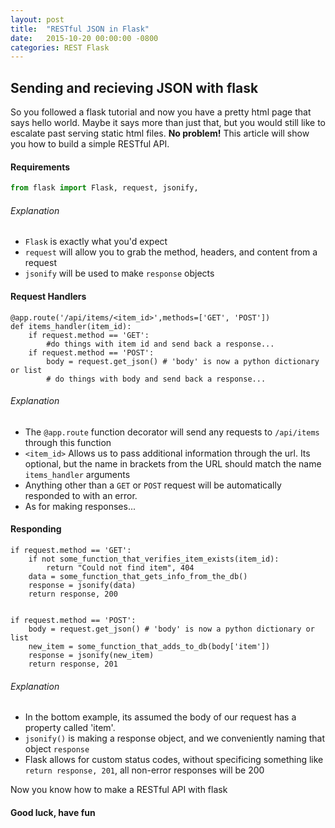 ```yaml
---
layout: post
title:  "RESTful JSON in Flask"
date:   2015-10-20 00:00:00 -0800
categories: REST Flask
---
```


## Sending and recieving JSON with flask
So you followed a flask tutorial and now you have a pretty html page that says hello world. Maybe it says more than just that, but you would still like to escalate past serving static html files. **No problem!** This article will show you how to build a simple RESTful API.

#### Requirements

```python
from flask import Flask, request, jsonify,
```

###### Explanation
* `Flask` is exactly what you'd expect
* `request` will allow you to grab the method, headers, and content from a request
* `jsonify` will be used to make `response` objects

#### Request Handlers

    @app.route('/api/items/<item_id>',methods=['GET', 'POST'])
    def items_handler(item_id):
        if request.method == 'GET':
            #do things with item id and send back a response...
        if request.method == 'POST':
            body = request.get_json() # 'body' is now a python dictionary or list
            # do things with body and send back a response...

###### Explanation

* The `@app.route` function decorator will send any requests to `/api/items` through this function
* `<item_id>` Allows us to pass additional information through the url. Its optional, but the name in brackets from the URL should match the name `items_handler` arguments
* Anything other than a `GET` or `POST` request will be automatically responded to with an error.
* As for making responses...

#### Responding

    if request.method == 'GET':
        if not some_function_that_verifies_item_exists(item_id):
            return "Could not find item", 404
        data = some_function_that_gets_info_from_the_db()
        response = jsonify(data)
        return response, 200


    if request.method == 'POST':
        body = request.get_json() # 'body' is now a python dictionary or list
        new_item = some_function_that_adds_to_db(body['item'])
        response = jsonify(new_item)
        return response, 201

###### Explanation

* In the bottom example, its assumed the body of our request has a property called 'item'.
* `jsonify()` is making a response object, and we conveniently naming that object `response`
* Flask allows for custom status codes, without specificing something like `return response, 201`, all non-error responses will be 200

Now you know how to make a RESTful API with flask

#### Good luck, have fun
